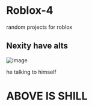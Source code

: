 # Roblox-4
random projects for roblox 

## Nexity have alts

![image](https://user-images.githubusercontent.com/49940811/192258418-742dec4d-b5e2-4e6a-b3ba-5c914838b01a.png)

he talking to himself

# ABOVE IS SHILL
